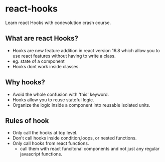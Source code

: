 # react-hooks
Learn react Hooks with codevolution crash course.

## What are react Hooks?
- Hooks are new feature addition in react version 16.8 which allow  you to use react features without having to write a class.
- eg. state of a component
- Hooks dont work inside classes.

## Why hooks?
- Avoid the whole confusion with 'this' keyword.
- Hooks allow you to reuse stateful logic. 
- Organize the logic inside a component into reusable isolated units.

## Rules of hook
- Only call the hooks at top level.
- Don't call hooks inside condition,loops, or nested functions.
- Only call hooks from react functions.
    - call them with react funcitonal components  and not just any regular javascript functions.

